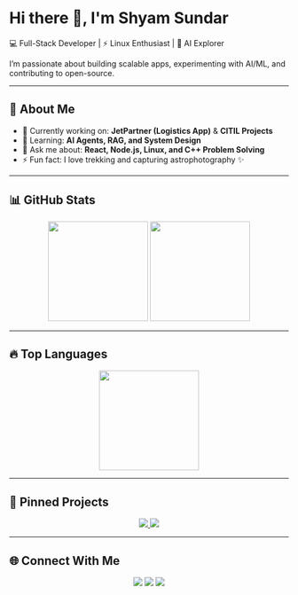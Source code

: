 <!--## Hi there 👋
[![Anurag's GitHub stats](https://github-readme-stats.vercel.app/api?username=SHYAMSUNDAR2396&theme=radical)](https://github.com/anuraghazra/github-readme-stats)-->
<!--
**SHYAMSUNDAR2396/SHYAMSUNDAR2396** is a ✨ _special_ ✨ repository because its `README.md` (this file) appears on your GitHub profile.

Here are some ideas to get you started:

- 🔭 I’m currently working on ...
- 🌱 I’m currently learning ...
- 👯 I’m looking to collaborate on ...
- 🤔 I’m looking for help with ...
- 💬 Ask me about ...
- 📫 How to reach me: ...
- 😄 Pronouns: ...
- ⚡ Fun fact: ...
-->
# Hi there 👋, I'm Shyam Sundar  

💻 Full-Stack Developer | ⚡ Linux Enthusiast | 🤖 AI Explorer  

I’m passionate about building scalable apps, experimenting with AI/ML, and contributing to open-source.  

---

## 🚀 About Me
- 🔭 Currently working on: **JetPartner (Logistics App)** & **CITIL Projects**  
- 🌱 Learning: **AI Agents, RAG, and System Design**  
- 💬 Ask me about: **React, Node.js, Linux, and C++ Problem Solving**  
- ⚡ Fun fact: I love trekking and capturing astrophotography ✨  

---

## 📊 GitHub Stats  

<p align="center">
  <img src="https://github-readme-stats.vercel.app/api?username=SHYAMSUNDAR2396&show_icons=true&theme=radical&hide_border=true" height="180"/>
  <img src="https://github-readme-streak-stats.herokuapp.com/?user=SHYAMSUNDAR2396&theme=radical&hide_border=true" height="180"/>
</p>

---

## 🔥 Top Languages  

<p align="center">
  <img src="https://github-readme-stats.vercel.app/api/top-langs/?username=SHYAMSUNDAR2396&layout=compact&theme=radical&hide_border=true" height="180"/>
</p>

---

## 📌 Pinned Projects  

<p align="center">
  <a href="https://github.com/SHYAMSUNDAR2396/JetPartner">
    <img src="https://github-readme-stats.vercel.app/api/pin/?username=SHYAMSUNDAR2396&repo=JetPartner&theme=radical" />
  </a>
  <a href="https://github.com/SHYAMSUNDAR2396/CITIL_Incubation">
    <img src="https://github-readme-stats.vercel.app/api/pin/?username=SHYAMSUNDAR2396&repo=CITIL_Incubation&theme=radical" />
  </a>
</p>

---

## 🌐 Connect With Me  

<p align="center">
  <a href="https://linkedin.com/in/ShyamSundarM"><img src="https://img.shields.io/badge/-Shyam%20Sundar-blue?style=flat&logo=Linkedin&logoColor=white"/></a>
  <a href="https://github.com/SHYAMSUNDAR2396"><img src="https://img.shields.io/badge/-GitHub-333?style=flat&logo=github"/></a>
  <a href="mailto:yourmail@example.com"><img src="https://img.shields.io/badge/-Email-red?style=flat&logo=gmail&logoColor=white"/></a>
</p>
